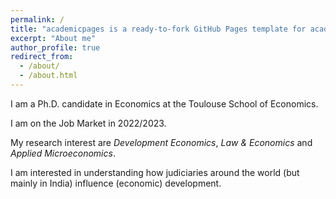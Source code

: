 ```yaml
---
permalink: /
title: "academicpages is a ready-to-fork GitHub Pages template for academic personal websites"
excerpt: "About me"
author_profile: true
redirect_from:
  - /about/
  - /about.html
---
```


I am a Ph.D. candidate in Economics at the Toulouse School of Economics.

I am on the Job Market in 2022/2023.

My research interest are *Development Economics*, *Law & Economics* and *Applied Microeconomics*.

I am interested in understanding how judiciaries around the world (but mainly in India) influence (economic) development.
